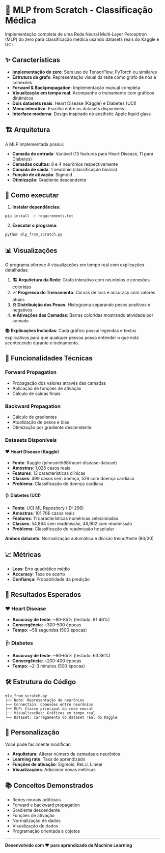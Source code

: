 # 🧠 MLP from Scratch - Classificação Médica

Implementação completa de uma Rede Neural Multi-Layer Perceptron (MLP) do zero para classificação médica usando datasets reais do Kaggle e UCI.

## ✨ Características

- **Implementação do zero**: Sem uso de TensorFlow, PyTorch ou similares
- **Estrutura de grafo**: Representação visual da rede como grafo de nós e conexões
- **Forward & Backpropagation**: Implementação manual completa
- **Visualização em tempo real**: Acompanhe o treinamento com gráficos dinâmicos
- **Dois datasets reais**: Heart Disease (Kaggle) e Diabetes (UCI)
- **Menu interativo**: Escolha entre os datasets disponíveis
- **Interface moderna**: Design inspirado no aesthetic Apple liquid glass

## 🏗️ Arquitetura

A MLP implementada possui:
- **Camada de entrada**: Variável (13 features para Heart Disease, 11 para Diabetes)
- **Camadas ocultas**: 8 e 4 neurônios respectivamente
- **Camada de saída**: 1 neurônio (classificação binária)
- **Função de ativação**: Sigmoid
- **Otimização**: Gradiente descendente

## 🚀 Como executar

1. **Instalar dependências**:
```bash
pip install -r requirements.txt
```

2. **Executar o programa**:
```bash
python mlp_from_scratch.py
```

## 📊 Visualizações

O programa oferece 4 visualizações em tempo real com explicações detalhadas:

1. **🏗️ Arquitetura da Rede**: Grafo interativo com neurônios e conexões coloridas
2. **📈 Progresso do Treinamento**: Curvas de loss e accuracy com valores atuais
3. **⚖️ Distribuição dos Pesos**: Histograma separando pesos positivos e negativos
4. **🔥 Ativações das Camadas**: Barras coloridas mostrando atividade por camada

**📚 Explicações Incluídas**: Cada gráfico possui legendas e textos explicativos para que qualquer pessoa possa entender o que está acontecendo durante o treinamento.

## 🔬 Funcionalidades Técnicas

### Forward Propagation
- Propagação dos valores através das camadas
- Aplicação de funções de ativação
- Cálculo de saídas finais

### Backward Propagation
- Cálculo de gradientes
- Atualização de pesos e bias
- Otimização por gradiente descendente

### Datasets Disponíveis

#### ❤️ Heart Disease (Kaggle)
- **Fonte**: Kaggle (johnsmith88/heart-disease-dataset)
- **Amostras**: 1,025 casos reais
- **Features**: 13 características clínicas
- **Classes**: 499 casos sem doença, 526 com doença cardíaca
- **Problema**: Classificação de doença cardíaca

#### 🩺 Diabetes (UCI)
- **Fonte**: UCI ML Repository (ID: 296)
- **Amostras**: 101,766 casos reais
- **Features**: 11 características numéricas selecionadas
- **Classes**: 54,864 sem readmissão, 46,902 com readmissão
- **Problema**: Classificação de readmissão hospitalar

**Ambos datasets**: Normalização automática e divisão treino/teste (80/20)

## 📈 Métricas

- **Loss**: Erro quadrático médio
- **Accuracy**: Taxa de acerto
- **Confiança**: Probabilidade da predição

## 🎯 Resultados Esperados

### ❤️ Heart Disease
- **Accuracy de teste**: ~80-85% (testado: 81.46%)
- **Convergência**: ~300-500 épocas
- **Tempo**: ~58 segundos (500 épocas)

### 🩺 Diabetes
- **Accuracy de teste**: ~60-65% (testado: 63.36%)
- **Convergência**: ~200-400 épocas
- **Tempo**: ~2-3 minutos (500 épocas)

## 🛠️ Estrutura do Código

```
mlp_from_scratch.py
├── Node: Representação de neurônios
├── Connection: Conexões entre neurônios
├── MLP: Classe principal da rede neural
├── Visualizações: Gráficos em tempo real
└── Dataset: Carregamento do dataset real do Kaggle
```

## 🔧 Personalização

Você pode facilmente modificar:
- **Arquitetura**: Alterar número de camadas e neurônios
- **Learning rate**: Taxa de aprendizado
- **Funções de ativação**: Sigmoid, ReLU, Linear
- **Visualizações**: Adicionar novas métricas

## 📚 Conceitos Demonstrados

- Redes neurais artificiais
- Forward e backward propagation
- Gradiente descendente
- Funções de ativação
- Normalização de dados
- Visualização de dados
- Programação orientada a objetos

---

**Desenvolvido com ❤️ para aprendizado de Machine Learning**
